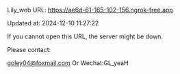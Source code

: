 Lily_web URL: https://ae6d-61-165-102-156.ngrok-free.app

Updated at: 2024-12-10 11:27:22

If you cannot open this URL, the server might be down.

Please contact: 

goley04@foxmail.com Or Wechat:GL_yeaH